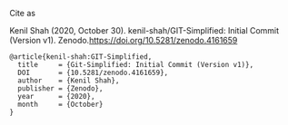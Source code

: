 Cite as

Kenil Shah (2020, October 30). kenil-shah/GIT-Simplified: Initial Commit (Version v1). Zenodo.https://doi.org/10.5281/zenodo.4161659
```
@article{kenil-shah:GIT-Simplified,
  title     = {Git-Simplified: Initial Commit (Version v1)},
  DOI       = {10.5281/zenodo.4161659}, 
  author    = {Kenil Shah}, 
  publisher = {Zenodo}, 
  year      = {2020}, 
  month     = {October}
}
```
